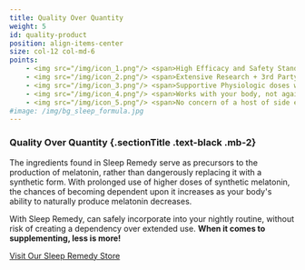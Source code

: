 ```yaml
---
title: Quality Over Quantity
weight: 5
id: quality-product
position: align-items-center
size: col-12 col-md-6
points:
    - <img src="/img/icon_1.png"/> <span>High Efficacy and Safety Standards</span>
    - <img src="/img/icon_2.png"/> <span>Extensive Research + 3rd Party Testing</span>
    - <img src="/img/icon_3.png"/> <span>Supportive Physiologic doses with Highest Bioavailability</span>
    - <img src="/img/icon_4.png"/> <span>Works with your body, not against it</span>
    - <img src="/img/icon_5.png"/> <span>No concern of a host of side effects traditionally associated with other products and medications</span>
#image: /img/bg_sleep_formula.jpg
---
```


### <span class="font-italic text-seagreen">Quality</span> Over Quantity {.sectionTitle .text-black .mb-2}

The ingredients found in Sleep Remedy serve as precursors to the production of melatonin, rather than dangerously replacing it with a synthetic form. With prolonged use of higher doses of synthetic melatonin, the chances of becoming dependent upon it increases as your body's ability to naturally produce melatonin decreases.

With Sleep Remedy, can safely incorporate into your nightly routine, without risk of creating a dependency over extended use. **When it comes to supplementing, less is more!**

<div><a href="https://store.docparsley.com/collections/sleep-remedy-products" target="_blank" class="button">Visit Our Sleep Remedy Store</a></div>